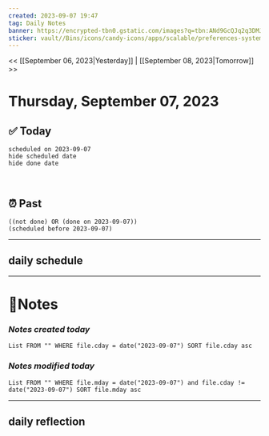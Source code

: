 ```yaml
---
created: 2023-09-07 19:47
tag: Daily Notes
banner: https://encrypted-tbn0.gstatic.com/images?q=tbn:ANd9GcQJq2q3DMJYoMnyygnbhIHdSc5OYDFP4QOoHQ&usqp=CAU
sticker: vault//Bins/icons/candy-icons/apps/scalable/preferences-system-time.svg
---
```

<< [[September 06, 2023|Yesterday]] | [[September 08, 2023|Tomorrow]] >>

# Thursday, September 07, 2023



## ✅ Today

```tasks
scheduled on 2023-09-07
hide scheduled date
hide done date
```
​
## ⏰ Past

```tasks
((not done) OR (done on 2023-09-07))
(scheduled before 2023-09-07)
```

--- 
## daily schedule


---
# 📝Notes
### *Notes created today*
```dataview
List FROM "" WHERE file.cday = date("2023-09-07") SORT file.cday asc
```


### *Notes modified today*
```dataview
List FROM "" WHERE file.mday = date("2023-09-07") and file.cday != date("2023-09-07") SORT file.mday asc
```

---
## daily reflection 
